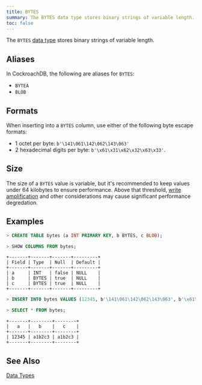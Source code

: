 ```yaml
---
title: BYTES
summary: The BYTES data type stores binary strings of variable length.
toc: false
---
```


The `BYTES` [data type](data-types.html) stores binary strings of variable length.

<div id="toc"></div>

## Aliases

In CockroachDB, the following are aliases for `BYTES`: 

- `BYTEA` 
- `BLOB` 

## Formats

When inserting into a `BYTES` column, use either of the following byte escape formats:

- 1 octet per byte: `b'\141\061\142\062\143\063'`
- 2 hexadecimal digits per byte: `b'\x61\x31\x62\x32\x63\x33'`. 

## Size

The size of a `BYTES` value is variable, but it's recommended to keep values under 64 kilobytes to ensure performance. Above that threshold, [write amplification](https://en.wikipedia.org/wiki/Write_amplification) and other considerations may cause significant performance degredation.  

## Examples

~~~ sql
> CREATE TABLE bytes (a INT PRIMARY KEY, b BYTES, c BLOB);

> SHOW COLUMNS FROM bytes;
~~~
~~~
+-------+-------+-------+---------+
| Field | Type  | Null  | Default |
+-------+-------+-------+---------+
| a     | INT   | false | NULL    |
| b     | BYTES | true  | NULL    |
| c     | BYTES | true  | NULL    |
+-------+-------+-------+---------+
~~~
~~~ sql
> INSERT INTO bytes VALUES (12345, b'\141\061\142\062\143\063', b'\x61\x31\x62\x32\x63\x33');

> SELECT * FROM bytes;
~~~
~~~
+-------+--------+--------+
|   a   |   b    |   c    |
+-------+--------+--------+
| 12345 | a1b2c3 | a1b2c3 |
+-------+--------+--------+
~~~

## See Also

[Data Types](data-types.html)